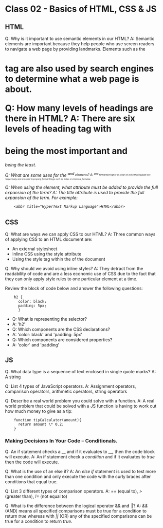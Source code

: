 # Class 02 - Basics of HTML, CSS & JS

## HTML

Q: Why is it important to use semantic elements in our HTML?
A: Semantic elements are important because they help people who use screen readers to navigate a web page by providing landmarks. Elements such as the <h1> tag are also used by search engines to determine what a web page is about.

Q: How many levels of headings are there in HTML?
A: There are six levels of heading tag with <h1> being the most important and <h6> being the least.

Q: What are some uses for the <sup> and <sub> elements?
A: <sup> and <sub> format text higher or lower on a line than regular text respectively and are used to properly format things such as dates or chemical formulae.

Q: When using the <abbr> element, what attribute must be added to provide the full expansion of the term?
A: The title attribute is used to provide the full expansion of the term. For example:

        <abbr title="HyperText Markup Language">HTML</abbr>

## CSS

Q: What are ways we can apply CSS to our HTML?
A: Three common ways of applying CSS to an HTML document are:

- An external stylesheet
- Inline CSS using the style attribute
- Using the style tag within the <head> of the document

Q: Why should we avoid using inline styles?
A: They detract from the readability of code and are a less economic use of CSS due to the fact that they can only apply style rules to one particular element at a time.

Review the block of code below and answer the following questions:

        h2 {
          color: black;
          padding: 5px;
          }

- Q: What is representing the selector?
- A: 'h2'
- Q: Which components are the CSS declarations?
- A: 'color: black' and 'padding: 5px'
- Q: Which components are considered properties?
- A: 'color' and 'padding'

## JS

Q: What data type is a sequence of text enclosed in single quote marks?
A: A string

Q: List 4 types of JavaScript operators.
A: Assignment operators, comparison operators, arithmetic operators, string operators

Q: Describe a real world problem you could solve with a function.
A: A real world problem that could be solved with a JS function is having to work out how much money to give as a tip:

        function tipCalculator(amount){
          return amount \* 0.2;
        }

### Making Decisions In Your Code – Conditionals.

Q: An if statement checks a \_\_ and if it evaluates to \_\_, then the code block will execute.
A: An if statement check a _condition_ and if it evaluates to _true_ then the code will execute.

Q: What is the use of an else if?
A: An _else if_ statement is used to test more than one condition and only execute the code with the curly braces after conditions that equal true.

Q: List 3 different types of comparison operators.
A: _==_ (equal to), _>_ (greater than), _!=_ (not equal to)

Q: What is the difference between the logical operator && and ||?
A: _&&_ (AND) means all specified comparisons must be true for a condition to return _true_ whereas with _||_ (OR) any of the specified comparisons can be true for a condition to return _true_.
